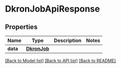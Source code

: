 # DkronJobApiResponse

## Properties
Name | Type | Description | Notes
------------ | ------------- | ------------- | -------------
**data** | [**DkronJob**](DkronJob.md) |  | 

[[Back to Model list]](../README.md#documentation-for-models) [[Back to API list]](../README.md#documentation-for-api-endpoints) [[Back to README]](../README.md)


